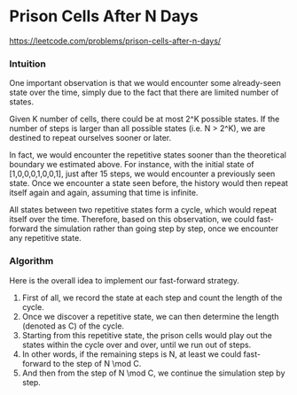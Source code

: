 # Prison Cells After N Days

https://leetcode.com/problems/prison-cells-after-n-days/

### Intuition

One important observation is that we would encounter some already-seen state over the time, simply due to the fact that there are limited number of states.

Given K number of cells, there could be at most 2^K possible states. If the number of steps is larger than all possible states (i.e. N > 2^K), we are destined to repeat ourselves sooner or later.

In fact, we would encounter the repetitive states sooner than the theoretical boundary we estimated above. For instance, with the initial state of [1,0,0,0,1,0,0,1], just after 15 steps, we would encounter a previously seen state. Once we encounter a state seen before, the history would then repeat itself again and again, assuming that time is infinite.

All states between two repetitive states form a cycle, which would repeat itself over the time. Therefore, based on this observation, we could fast-forward the simulation rather than going step by step, once we encounter any repetitive state.

### Algorithm

Here is the overall idea to implement our fast-forward strategy.

1. First of all, we record the state at each step and count the length of the cycle.
2. Once we discover a repetitive state, we can then determine the length (denoted as C) of the cycle.
3. Starting from this repetitive state, the prison cells would play out the states within the cycle over and over, until we run out of steps.
4. In other words, if the remaining steps is N, at least we could fast-forward to the step of N \mod C.
5. And then from the step of N \mod C, we continue the simulation step by step.